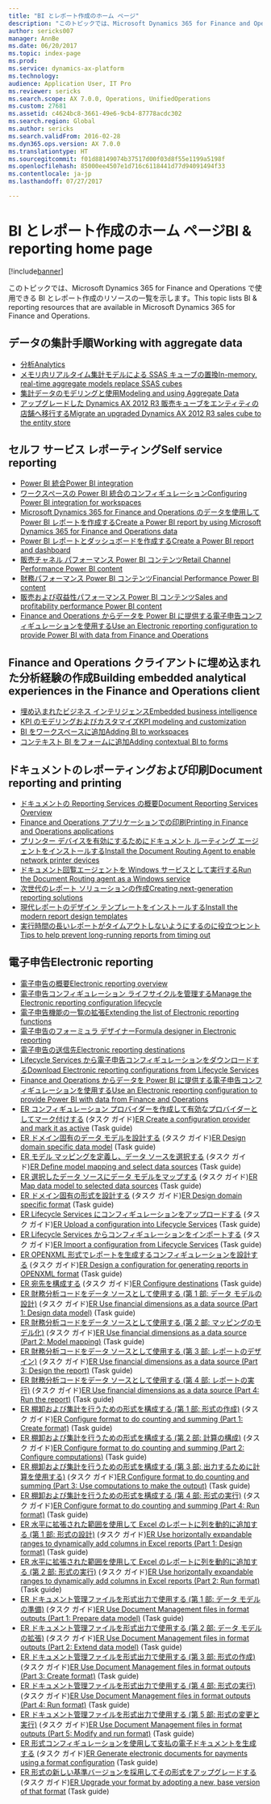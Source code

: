 ```yaml
---
title: "BI とレポート作成のホーム ページ"
description: "このトピックでは、Microsoft Dynamics 365 for Finance and Operations で使用できる BI とレポート作成のリソースの一覧を示します。"
author: sericks007
manager: AnnBe
ms.date: 06/20/2017
ms.topic: index-page
ms.prod: 
ms.service: dynamics-ax-platform
ms.technology: 
audience: Application User, IT Pro
ms.reviewer: sericks
ms.search.scope: AX 7.0.0, Operations, UnifiedOperations
ms.custom: 27681
ms.assetid: c4624bc8-3661-49e6-9cb4-87778acdc302
ms.search.region: Global
ms.author: sericks
ms.search.validFrom: 2016-02-28
ms.dyn365.ops.version: AX 7.0.0
ms.translationtype: HT
ms.sourcegitcommit: f01d88149074b37517d00f03d8f55e1199a5198f
ms.openlocfilehash: 85000ee4507e1d716c6118441d77d94091494f33
ms.contentlocale: ja-jp
ms.lasthandoff: 07/27/2017

---
```


# <a name="bi-amp-reporting-home-page"></a><span data-ttu-id="b686b-103">BI とレポート作成のホーム ページ</span><span class="sxs-lookup"><span data-stu-id="b686b-103">BI &amp; reporting home page</span></span>

[!include[banner](../includes/banner.md)]


<span data-ttu-id="b686b-104">このトピックでは、Microsoft Dynamics 365 for Finance and Operations で使用できる BI とレポート作成のリソースの一覧を示します。</span><span class="sxs-lookup"><span data-stu-id="b686b-104">This topic lists BI &amp; reporting resources that are available in Microsoft Dynamics 365 for Finance and Operations.</span></span> 

<a name="working-with-aggregate-data"></a><span data-ttu-id="b686b-105">データの集計手順</span><span class="sxs-lookup"><span data-stu-id="b686b-105">Working with aggregate data</span></span>
---------------------------

-   [<span data-ttu-id="b686b-106">分析</span><span class="sxs-lookup"><span data-stu-id="b686b-106">Analytics</span></span>](analytics.md)
-   [<span data-ttu-id="b686b-107">メモリ内リアルタイム集計モデルによる SSAS キューブの置換</span><span class="sxs-lookup"><span data-stu-id="b686b-107">In-memory, real-time aggregate models replace SSAS cubes</span></span>](..\migration-upgrade\in-memory-real-time-aggregate-models.md)
-   [<span data-ttu-id="b686b-108">集計データのモデリングと使用</span><span class="sxs-lookup"><span data-stu-id="b686b-108">Modeling and using Aggregate Data</span></span>](model-aggregate-data.md)
-   [<span data-ttu-id="b686b-109">アップグレードした Dynamics AX 2012 R3 販売キューブをエンティティの店舗へ移行する</span><span class="sxs-lookup"><span data-stu-id="b686b-109">Migrate an upgraded Dynamics AX 2012 R3 sales cube to the entity store</span></span>](..\migration-upgrade\migrate-upgraded-cube-entity-store.md)

## <a name="self-service-reporting"></a><span data-ttu-id="b686b-110">セルフ サービス レポーティング</span><span class="sxs-lookup"><span data-stu-id="b686b-110">Self service reporting</span></span>
-   [<span data-ttu-id="b686b-111">Power BI 統合</span><span class="sxs-lookup"><span data-stu-id="b686b-111">Power BI integration</span></span>](power-bi-integration.md)
-   [<span data-ttu-id="b686b-112">ワークスペースの Power BI 統合のコンフィギュレーション</span><span class="sxs-lookup"><span data-stu-id="b686b-112">Configuring Power BI integration for workspaces</span></span>](configure-power-bi-integration.md)
-   [<span data-ttu-id="b686b-113">Microsoft Dynamics 365 for Finance and Operations のデータを使用して Power BI レポートを作成する</span><span class="sxs-lookup"><span data-stu-id="b686b-113">Create a Power BI report by using Microsoft Dynamics 365 for Finance and Operations data</span></span>](create-powerbi-report-data.md)
-   [<span data-ttu-id="b686b-114">Power BI レポートとダッシュボードを作成する</span><span class="sxs-lookup"><span data-stu-id="b686b-114">Create a Power BI report and dashboard</span></span>](create-powerbi-report-dashboard.md)
-   [<span data-ttu-id="b686b-115">販売チャネル パフォーマンス Power BI コンテンツ</span><span class="sxs-lookup"><span data-stu-id="b686b-115">Retail Channel Performance Power BI content</span></span>](retail-channel-performance-dashboard-power-bi-data.md)
-   [<span data-ttu-id="b686b-116">財務パフォーマンス Power BI コンテンツ</span><span class="sxs-lookup"><span data-stu-id="b686b-116">Financial Performance Power BI content</span></span>](financial-performance-power-bi-content-pack.md)
-   [<span data-ttu-id="b686b-117">販売および収益性パフォーマンス Power BI コンテンツ</span><span class="sxs-lookup"><span data-stu-id="b686b-117">Sales and profitability performance Power BI content</span></span>](sales-profitability-performance-content-pack.md)
-   [<span data-ttu-id="b686b-118">Finance and Operations からデータを Power BI に提供する電子申告コンフィギュレーションを使用する</span><span class="sxs-lookup"><span data-stu-id="b686b-118">Use an Electronic reporting configuration to provide Power BI with data from Finance and Operations</span></span>](general-electronic-reporting-report-configuration-get-data-powerbi.md)

## <a name="building-embedded-analytical-experiences-in-the-finance-and-operations-client"></a><span data-ttu-id="b686b-119">Finance and Operations クライアントに埋め込まれた分析経験の作成</span><span class="sxs-lookup"><span data-stu-id="b686b-119">Building embedded analytical experiences in the Finance and Operations client</span></span>
-   [<span data-ttu-id="b686b-120">埋め込まれたビジネス インテリジェンス</span><span class="sxs-lookup"><span data-stu-id="b686b-120">Embedded business intelligence</span></span>](analytics.md#embedded-business-intelligence)
-   [<span data-ttu-id="b686b-121">KPI のモデリングおよびカスタマイズ</span><span class="sxs-lookup"><span data-stu-id="b686b-121">KPI modeling and customization</span></span>](analytics.md#kpi-modeling-and-customization)
-   [<span data-ttu-id="b686b-122">BI をワークスペースに追加</span><span class="sxs-lookup"><span data-stu-id="b686b-122">Adding BI to workspaces</span></span>](add-bi-workspaces.md)
-   [<span data-ttu-id="b686b-123">コンテキスト BI をフォームに追加</span><span class="sxs-lookup"><span data-stu-id="b686b-123">Adding contextual BI to forms</span></span>](add-contextual-bi-forms.md)

## <a name="document-reporting-and-printing"></a><span data-ttu-id="b686b-124">ドキュメントのレポーティングおよび印刷</span><span class="sxs-lookup"><span data-stu-id="b686b-124">Document reporting and printing</span></span>
-   [<span data-ttu-id="b686b-125">ドキュメントの Reporting Services の概要</span><span class="sxs-lookup"><span data-stu-id="b686b-125">Document Reporting Services Overview</span></span>](document-reporting-services.md)
-   [<span data-ttu-id="b686b-126">Finance and Operations アプリケーションでの印刷</span><span class="sxs-lookup"><span data-stu-id="b686b-126">Printing in Finance and Operations applications</span></span>](print-documents.md)
-   [<span data-ttu-id="b686b-127">プリンター デバイスを有効にするためにドキュメント ルーティング エージェントをインストールする</span><span class="sxs-lookup"><span data-stu-id="b686b-127">Install the Document Routing Agent to enable network printer devices</span></span>](install-document-routing-agent.md)
-   [<span data-ttu-id="b686b-128">ドキュメント回覧エージェントを Windows サービスとして実行する</span><span class="sxs-lookup"><span data-stu-id="b686b-128">Run the Document Routing agent as a Windows service</span></span>](run-document-routing-agent-as-windows-service.md)
-   [<span data-ttu-id="b686b-129">次世代のレポート ソリューションの作成</span><span class="sxs-lookup"><span data-stu-id="b686b-129">Creating next-generation reporting solutions</span></span>](create-nextgen-reporting-solutions.md)
-   [<span data-ttu-id="b686b-130">現代レポートのデザイン テンプレートをインストールする</span><span class="sxs-lookup"><span data-stu-id="b686b-130">Install the modern report design templates</span></span>](install-modern-report-design-templates.md)
-   [<span data-ttu-id="b686b-131">実行時間の長いレポートがタイムアウトしないようにするのに役立つヒント</span><span class="sxs-lookup"><span data-stu-id="b686b-131">Tips to help prevent long-running reports from timing out</span></span>](prevent-long-running-reports-timing-out.md)

## <a name="electronic-reporting"></a><span data-ttu-id="b686b-132">電子申告</span><span class="sxs-lookup"><span data-stu-id="b686b-132">Electronic reporting</span></span>
-   [<span data-ttu-id="b686b-133">電子申告の概要</span><span class="sxs-lookup"><span data-stu-id="b686b-133">Electronic reporting overview</span></span>](general-electronic-reporting.md)
-   [<span data-ttu-id="b686b-134">電子申告コンフィギュレーション ライフサイクルを管理する</span><span class="sxs-lookup"><span data-stu-id="b686b-134">Manage the Electronic reporting configuration lifecycle</span></span>](general-electronic-reporting-manage-configuration-lifecycle.md)
-   [<span data-ttu-id="b686b-135">電子申告機能の一覧の拡張</span><span class="sxs-lookup"><span data-stu-id="b686b-135">Extending the list of Electronic reporting functions</span></span>](general-electronic-reporting-formulas-list-extension.md)
-   [<span data-ttu-id="b686b-136">電子申告のフォーミュラ デザイナー</span><span class="sxs-lookup"><span data-stu-id="b686b-136">Formula designer in Electronic reporting</span></span>](general-electronic-reporting-formula-designer.md)
-   [<span data-ttu-id="b686b-137">電子申告の送信先</span><span class="sxs-lookup"><span data-stu-id="b686b-137">Electronic reporting destinations</span></span>](electronic-reporting-destinations.md)
-   [<span data-ttu-id="b686b-138">Lifecycle Services から電子申告コンフィギュレーションをダウンロードする</span><span class="sxs-lookup"><span data-stu-id="b686b-138">Download Electronic reporting configurations from Lifecycle Services</span></span>](download-electronic-reporting-configuration-lcs.md)
-   [<span data-ttu-id="b686b-139">Finance and Operations からデータを Power BI に提供する電子申告コンフィギュレーションを使用する</span><span class="sxs-lookup"><span data-stu-id="b686b-139">Use an Electronic reporting configuration to provide Power BI with data from Finance and Operations</span></span>](general-electronic-reporting-report-configuration-get-data-powerbi.md)
-   <span data-ttu-id="b686b-140">[ER コンフィギュレーション プロバイダーを作成して有効なプロバイダーとしてマーク付けする](/dynamics365/unified-operations/do-not-publish/er-configuration-provider-mark-it-active-2016-02) (タスク ガイド)</span><span class="sxs-lookup"><span data-stu-id="b686b-140">[ER Create a configuration provider and mark it as active](/dynamics365/unified-operations/do-not-publish/er-configuration-provider-mark-it-active-2016-02) (Task guide)</span></span>
-   <span data-ttu-id="b686b-141">[ER ドメイン固有のデータ モデルを設計する](/dynamics365/unified-operations/do-not-publish/er-design-domain-specific-data-model-2016-02-05) (タスク ガイド)</span><span class="sxs-lookup"><span data-stu-id="b686b-141">[ER Design domain specific data model](/dynamics365/unified-operations/do-not-publish/er-design-domain-specific-data-model-2016-02-05) (Task guide)</span></span>
-   <span data-ttu-id="b686b-142">[ER モデル マッピングを定義し、データ ソースを選択する](/dynamics365/unified-operations/do-not-publish/er-define-model-mapping-select-data-sources-2016-02-05) (タスク ガイド)</span><span class="sxs-lookup"><span data-stu-id="b686b-142">[ER Define model mapping and select data sources](/dynamics365/unified-operations/do-not-publish/er-define-model-mapping-select-data-sources-2016-02-05) (Task guide)</span></span>
-   <span data-ttu-id="b686b-143">[ER 選択したデータ ソースにデータ モデルをマップする](/dynamics365/unified-operations/do-not-publish/er-map-data-model-selected-data-sources-2016-02-05) (タスク ガイド)</span><span class="sxs-lookup"><span data-stu-id="b686b-143">[ER Map data model to selected data sources](/dynamics365/unified-operations/do-not-publish/er-map-data-model-selected-data-sources-2016-02-05) (Task guide)</span></span>
-   <span data-ttu-id="b686b-144">[ER ドメイン固有の形式を設計する](/dynamics365/unified-operations/do-not-publish/er-design-domain-specific-format-2016-02-05) (タスク ガイド)</span><span class="sxs-lookup"><span data-stu-id="b686b-144">[ER Design domain specific format](/dynamics365/unified-operations/do-not-publish/er-design-domain-specific-format-2016-02-05) (Task guide)</span></span>
-   <span data-ttu-id="b686b-145">[ER Lifecycle Services にコンフィギュレーションをアップロードする](/dynamics365/unified-operations/dev-itpro/analytics/tasks/er-upload-configuration-into-lifecycle-services) (タスク ガイド)</span><span class="sxs-lookup"><span data-stu-id="b686b-145">[ER Upload a configuration into Lifecycle Services](/dynamics365/unified-operations/dev-itpro/analytics/tasks/er-upload-configuration-into-lifecycle-services) (Task guide)</span></span>
-   <span data-ttu-id="b686b-146">[ER Lifecycle Services からコンフィギュレーションをインポートする](/dynamics365/unified-operations/dev-itpro/analytics/tasks/er-import-configuration-lifecycle-services) (タスク ガイド)</span><span class="sxs-lookup"><span data-stu-id="b686b-146">[ER Import a configuration from Lifecycle Services](/dynamics365/unified-operations/dev-itpro/analytics/tasks/er-import-configuration-lifecycle-services) (Task guide)</span></span>
-   <span data-ttu-id="b686b-147">[ER OPENXML 形式でレポートを生成するコンフィギュレーションを設計する](/dynamics365/unified-operations/dev-itpro/analytics/tasks/er-design-reports-openxml-2016-11) (タスク ガイド)</span><span class="sxs-lookup"><span data-stu-id="b686b-147">[ER Design a configuration for generating reports in OPENXML format](/dynamics365/unified-operations/dev-itpro/analytics/tasks/er-design-reports-openxml-2016-11) (Task guide)</span></span>
-   <span data-ttu-id="b686b-148">[ER 宛先を構成する](/dynamics365/unified-operations/do-not-publish/er-destinations-2016-05) (タスク ガイド)</span><span class="sxs-lookup"><span data-stu-id="b686b-148">[ER Configure destinations](/dynamics365/unified-operations/do-not-publish/er-destinations-2016-05) (Task guide)</span></span>
-   <span data-ttu-id="b686b-149">[ER 財務分析コードをデータ ソースとして使用する (第 1 部: データ モデルの設計)](/dynamics365/unified-operations/dev-itpro/analytics/tasks/er-financial-dimensions-data-source-1) (タスク ガイド)</span><span class="sxs-lookup"><span data-stu-id="b686b-149">[ER Use financial dimensions as a data source (Part 1: Design data model)](/dynamics365/unified-operations/dev-itpro/analytics/tasks/er-financial-dimensions-data-source-1) (Task guide)</span></span>
-   <span data-ttu-id="b686b-150">[ER 財務分析コードをデータ ソースとして使用する (第 2 部: マッピングのモデル化)](/dynamics365/unified-operations/dev-itpro/analytics/tasks/er-financial-dimensions-data-source-2) (タスク ガイド)</span><span class="sxs-lookup"><span data-stu-id="b686b-150">[ER Use financial dimensions as a data source (Part 2: Model mapping)](/dynamics365/unified-operations/dev-itpro/analytics/tasks/er-financial-dimensions-data-source-2) (Task guide)</span></span>
-   <span data-ttu-id="b686b-151">[ER 財務分析コードをデータ ソースとして使用する (第 3 部: レポートのデザイン)](/dynamics365/unified-operations/dev-itpro/analytics/tasks/er-financial-dimensions-data-source-3) (タスク ガイド)</span><span class="sxs-lookup"><span data-stu-id="b686b-151">[ER Use financial dimensions as a data source (Part 3: Design the report)](/dynamics365/unified-operations/dev-itpro/analytics/tasks/er-financial-dimensions-data-source-3) (Task guide)</span></span>
-   <span data-ttu-id="b686b-152">[ER 財務分析コードをデータ ソースとして使用する (第 4 部: レポートの実行)](/dynamics365/unified-operations/dev-itpro/analytics/tasks/er-financial-dimensions-data-source-4) (タスク ガイド)</span><span class="sxs-lookup"><span data-stu-id="b686b-152">[ER Use financial dimensions as a data source (Part 4: Run the report)](/dynamics365/unified-operations/dev-itpro/analytics/tasks/er-financial-dimensions-data-source-4) (Task guide)</span></span>
-   <span data-ttu-id="b686b-153">[ER 棚卸および集計を行うための形式を構成する (第 1 部: 形式の作成)](/dynamics365/unified-operations/dev-itpro/analytics/tasks/er-format-counting-summing-1) (タスク ガイド)</span><span class="sxs-lookup"><span data-stu-id="b686b-153">[ER Configure format to do counting and summing (Part 1: Create format)](/dynamics365/unified-operations/dev-itpro/analytics/tasks/er-format-counting-summing-1) (Task guide)</span></span>
-   <span data-ttu-id="b686b-154">[ER 棚卸および集計を行うための形式を構成する (第 2 部: 計算の構成)](/dynamics365/unified-operations/dev-itpro/analytics/tasks/er-format-counting-summing-2) (タスク ガイド)</span><span class="sxs-lookup"><span data-stu-id="b686b-154">[ER Configure format to do counting and summing (Part 2: Configure computations)](/dynamics365/unified-operations/dev-itpro/analytics/tasks/er-format-counting-summing-2) (Task guide)</span></span>
-   <span data-ttu-id="b686b-155">[ER 棚卸および集計を行うための形式を構成する (第 3 部: 出力するために計算を使用する)](/dynamics365/unified-operations/dev-itpro/analytics/tasks/er-format-counting-summing-3) (タスク ガイド)</span><span class="sxs-lookup"><span data-stu-id="b686b-155">[ER Configure format to do counting and summing (Part 3: Use computations to make the output)](/dynamics365/unified-operations/dev-itpro/analytics/tasks/er-format-counting-summing-3) (Task guide)</span></span>
-   <span data-ttu-id="b686b-156">[ER 棚卸および集計を行うための形式を構成する (第 4 部: 形式の実行)](/dynamics365/unified-operations/dev-itpro/analytics/tasks/er-format-counting-summing-4) (タスク ガイド)</span><span class="sxs-lookup"><span data-stu-id="b686b-156">[ER Configure format to do counting and summing (Part 4: Run format)](/dynamics365/unified-operations/dev-itpro/analytics/tasks/er-format-counting-summing-4) (Task guide)</span></span>
-   <span data-ttu-id="b686b-157">[ER 水平に拡張された範囲を使用して Excel のレポートに列を動的に追加する (第 1 部: 形式の設計)](/dynamics365/unified-operations/dev-itpro/analytics/tasks/er-horizontal-1) (タスク ガイド)</span><span class="sxs-lookup"><span data-stu-id="b686b-157">[ER Use horizontally expandable ranges to dynamically add columns in Excel reports (Part 1: Design format)](/dynamics365/unified-operations/dev-itpro/analytics/tasks/er-horizontal-1) (Task guide)</span></span>
-   <span data-ttu-id="b686b-158">[ER 水平に拡張された範囲を使用して Excel のレポートに列を動的に追加する (第 2 部: 形式の実行)](/dynamics365/unified-operations/dev-itpro/analytics/tasks/er-horizontal-2) (タスク ガイド)</span><span class="sxs-lookup"><span data-stu-id="b686b-158">[ER Use horizontally expandable ranges to dynamically add columns in Excel reports (Part 2: Run format)](/dynamics365/unified-operations/dev-itpro/analytics/tasks/er-horizontal-2) (Task guide)</span></span>
-   <span data-ttu-id="b686b-159">[ER ドキュメント管理ファイルを形式出力で使用する (第 1 部: データ モデルの準備)](/dynamics365/unified-operations/dev-itpro/analytics/tasks/er-document-management-files-1) (タスク ガイド)</span><span class="sxs-lookup"><span data-stu-id="b686b-159">[ER Use Document Management files in format outputs (Part 1: Prepare data model)](/dynamics365/unified-operations/dev-itpro/analytics/tasks/er-document-management-files-1) (Task guide)</span></span>
-   <span data-ttu-id="b686b-160">[ER ドキュメント管理ファイルを形式出力で使用する (第 2 部: データ モデルの拡張)](/dynamics365/unified-operations/dev-itpro/analytics/tasks/er-document-management-files-2) (タスク ガイド)</span><span class="sxs-lookup"><span data-stu-id="b686b-160">[ER Use Document Management files in format outputs (Part 2: Extend data model)](/dynamics365/unified-operations/dev-itpro/analytics/tasks/er-document-management-files-2) (Task guide)</span></span>
-   <span data-ttu-id="b686b-161">[ER ドキュメント管理ファイルを形式出力で使用する (第 3 部: 形式の作成)](/dynamics365/unified-operations/dev-itpro/analytics/tasks/er-document-management-files-3) (タスク ガイド)</span><span class="sxs-lookup"><span data-stu-id="b686b-161">[ER Use Document Management files in format outputs (Part 3: Create format)](/dynamics365/unified-operations/dev-itpro/analytics/tasks/er-document-management-files-3) (Task guide)</span></span>
-   <span data-ttu-id="b686b-162">[ER ドキュメント管理ファイルを形式出力で使用する (第 4 部: 形式の実行)](/dynamics365/unified-operations/dev-itpro/analytics/tasks/er-document-management-files-4) (タスク ガイド)</span><span class="sxs-lookup"><span data-stu-id="b686b-162">[ER Use Document Management files in format outputs (Part 4: Run format)](/dynamics365/unified-operations/dev-itpro/analytics/tasks/er-document-management-files-4) (Task guide)</span></span>
-   <span data-ttu-id="b686b-163">[ER ドキュメント管理ファイルを形式出力で使用する (第 5 部: 形式の変更と実行)](/dynamics365/unified-operations/dev-itpro/analytics/tasks/er-document-management-files-5) (タスク ガイド)</span><span class="sxs-lookup"><span data-stu-id="b686b-163">[ER Use Document Management files in format outputs (Part 5: Modify and run format)](/dynamics365/unified-operations/dev-itpro/analytics/tasks/er-document-management-files-5) (Task guide)</span></span>
-   <span data-ttu-id="b686b-164">[ER 形式コンフィギュレーションを使用して支払の電子ドキュメントを生成する](/dynamics365/unified-operations/dev-itpro/analytics/tasks/er-electronic-payments) (タスク ガイド)</span><span class="sxs-lookup"><span data-stu-id="b686b-164">[ER Generate electronic documents for payments using a format configuration](/dynamics365/unified-operations/dev-itpro/analytics/tasks/er-electronic-payments) (Task guide)</span></span>
-   <span data-ttu-id="b686b-165">[ER 形式の新しい基準バージョンを採用してその形式をアップグレードする](/dynamics365/unified-operations/do-not-publish/er-upgrade-format--2016-05) (タスク ガイド)</span><span class="sxs-lookup"><span data-stu-id="b686b-165">[ER Upgrade your format by adopting a new, base version of that format](/dynamics365/unified-operations/do-not-publish/er-upgrade-format--2016-05) (Task guide)</span></span>







